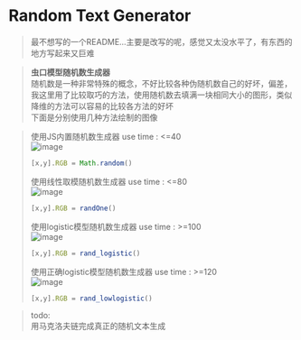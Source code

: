 # Random Text Generator

> 最不想写的一个README...主要是改写的呢，感觉又太没水平了，有东西的地方写起来又巨难
> <br>

> **虫口模型随机数生成器**<br>
> 随机数是一种非常特殊的概念，不好比较各种伪随机数自己的好坏，偏差，我这里用了比较取巧的方法，使用随机数去填满一块相同大小的图形，类似降维的方法可以容易的比较各方法的好坏<br>
> 下面是分别使用几种方法绘制的图像<br>

> 使用JS内置随机数生成器 use time : <=40<br>
> ![image](https://https://github.com/zhz961101/Web.Learn.Kit/tree/master/randTextGen/img/math.png)
> ```javascript
> [x,y].RGB = Math.random()
> ```
> 使用线性取模随机数生成器 use time : <=80<br>
> ![image](https://https://github.com/zhz961101/Web.Learn.Kit/tree/master/randTextGen/img/r_liner.png)
> ```javascript
> [x,y].RGB = randOne()
> ```
> 使用logistic模型随机数生成器 use time : >=100<br>
> ![image](https://https://github.com/zhz961101/Web.Learn.Kit/tree/master/randTextGen/img/r_logistic.png)
> ```javascript
> [x,y].RGB = rand_logistic()
> ```
> 使用正确logistic模型随机数生成器 use time : >=120<br>
> ![image](https://https://github.com/zhz961101/Web.Learn.Kit/tree/master/randTextGen/img/r_lowlogistic.png)
> ```javascript
> [x,y].RGB = rand_lowlogistic()
> ```

> todo:
> <br> 用马克洛夫链完成真正的随机文本生成
